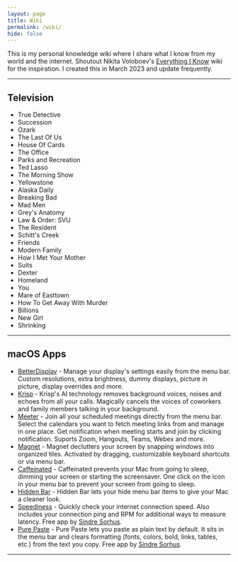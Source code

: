 ```yaml
---
layout: page
title: Wiki
permalink: /wiki/
hide: false
---
```



This is my personal knowledge wiki where I share what I know from my world and the internet. Shoutout Nikita Voloboev's [Everything I Know](https://wiki.nikiv.dev) wiki for the inspiration. I created this in March 2023 and update frequently.



---

## Television

- True Detective
- Succession
- Ozark
- The Last Of Us
- House Of Cards
- The Office
- Parks and Recreation
- Ted Lasso
- The Morning Show
- Yellowstone
- Alaska Daily
- Breaking Bad
- Mad Men
- Grey's Anatomy
- Law & Order: SVU
- The Resident
- Schitt's Creek
- Friends
- Modern Family
- How I Met Your Mother
- Suits
- Dexter
- Homeland
- You
- Mare of Easttown
- How To Get Away With Murder
- Billions
- New Girl
- Shrinking



---

## macOS Apps

- [BetterDisplay](https://betterdisplay.pro/) - Manage your display's settings easily from the menu bar. Custom resolutions, extra brightness, dummy displays, picture in picture, display overrides and more.
- [Krisp](https://ref.krisp.ai/u/u506cad758) - Krisp's AI technology removes background voices, noises and echoes from all your calls. Magically cancels the voices of coworkers and family members talking in your background.
- [Meeter](https://apps.apple.com/us/app/meeter-for-zoom-teams-co/id1510445899) - Join all your scheduled meetings directly from the menu bar. Select the calendars you want to fetch meeting links from and manage in one place. Get notification when meeting starts and join by clicking notification. Suports Zoom, Hangouts, Teams, Webex and more.
- [Magnet](https://apps.apple.com/us/app/magnet/id441258766?mt=12) - Magnet declutters your screen by snapping windows into organized tiles. Activated by dragging, customizable keyboard shortcuts or via menu bar.
- [Caffeinated](https://apps.apple.com/us/app/caffeinated-anti-sleep-app/id1362171212?mt=12) - Caffeinated prevents your Mac from going to sleep, dimming your screen or starting the screensaver. One click on the icon in your menu bar to prevent your screen from going to sleep.
- [Hidden Bar](https://apps.apple.com/us/app/hidden-bar/id1452453066?mt=12) - Hidden Bar lets your hide menu bar items to give your Mac a cleaner look.
- [Speediness](https://apps.apple.com/us/app/speediness/id1596706466?mt=12) - Quickly check your internet connection speed. Also includes your connection ping and RPM for additional ways to measure latency. Free app by [Sindre Sorhus](https://sindresorhus.com). 
- [Pure Paste](https://apps.apple.com/us/app/pure-paste/id1611378436?mt=12) - Pure Paste lets you paste as plain text by default. It sits in the menu bar and clears formatting (fonts, colors, bold, links, tables, etc.) from the text you copy. Free app by [Sindre Sorhus](https://sindresorhus.com). 



---

